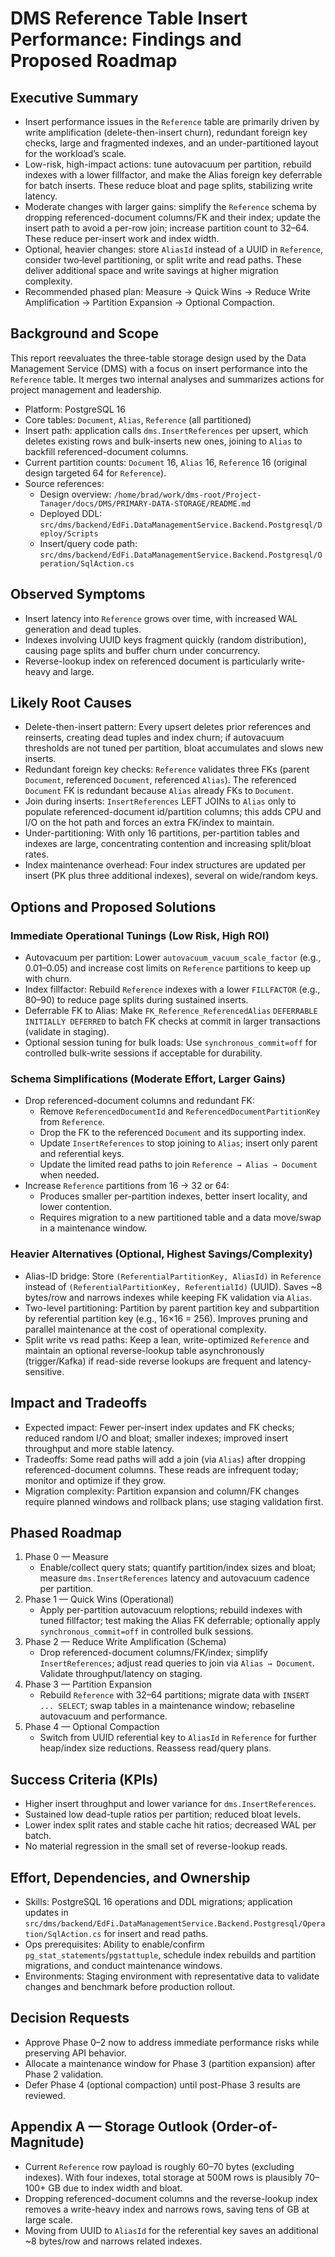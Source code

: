# DMS Reference Table Insert Performance: Findings and Proposed Roadmap

## Executive Summary

- Insert performance issues in the `Reference` table are primarily driven by write amplification (delete-then-insert churn), redundant foreign key checks, large and fragmented indexes, and an under-partitioned layout for the workload’s scale.
- Low-risk, high-impact actions: tune autovacuum per partition, rebuild indexes with a lower fillfactor, and make the Alias foreign key deferrable for batch inserts. These reduce bloat and page splits, stabilizing write latency.
- Moderate changes with larger gains: simplify the `Reference` schema by dropping referenced-document columns/FK and their index; update the insert path to avoid a per-row join; increase partition count to 32–64. These reduce per-insert work and index width.
- Optional, heavier changes: store `AliasId` instead of a UUID in `Reference`, consider two‑level partitioning, or split write and read paths. These deliver additional space and write savings at higher migration complexity.
- Recommended phased plan: Measure → Quick Wins → Reduce Write Amplification → Partition Expansion → Optional Compaction.

## Background and Scope

This report reevaluates the three-table storage design used by the Data Management Service (DMS) with a focus on insert performance into the `Reference` table. It merges two internal analyses and summarizes actions for project management and leadership.

- Platform: PostgreSQL 16
- Core tables: `Document`, `Alias`, `Reference` (all partitioned)
- Insert path: application calls `dms.InsertReferences` per upsert, which deletes existing rows and bulk-inserts new ones, joining to `Alias` to backfill referenced-document columns.
- Current partition counts: `Document` 16, `Alias` 16, `Reference` 16 (original design targeted 64 for `Reference`).
- Source references:
  - Design overview: `/home/brad/work/dms-root/Project-Tanager/docs/DMS/PRIMARY-DATA-STORAGE/README.md`
  - Deployed DDL: `src/dms/backend/EdFi.DataManagementService.Backend.Postgresql/Deploy/Scripts`
  - Insert/query code path: `src/dms/backend/EdFi.DataManagementService.Backend.Postgresql/Operation/SqlAction.cs`

## Observed Symptoms

- Insert latency into `Reference` grows over time, with increased WAL generation and dead tuples.
- Indexes involving UUID keys fragment quickly (random distribution), causing page splits and buffer churn under concurrency.
- Reverse-lookup index on referenced document is particularly write-heavy and large.

## Likely Root Causes

- Delete-then-insert pattern: Every upsert deletes prior references and reinserts, creating dead tuples and index churn; if autovacuum thresholds are not tuned per partition, bloat accumulates and slows new inserts.
- Redundant foreign key checks: `Reference` validates three FKs (parent `Document`, referenced `Document`, referenced `Alias`). The referenced `Document` FK is redundant because `Alias` already FKs to `Document`.
- Join during inserts: `InsertReferences` LEFT JOINs to `Alias` only to populate referenced-document id/partition columns; this adds CPU and I/O on the hot path and forces an extra FK/index to maintain.
- Under-partitioning: With only 16 partitions, per-partition tables and indexes are large, concentrating contention and increasing split/bloat rates.
- Index maintenance overhead: Four index structures are updated per insert (PK plus three additional indexes), several on wide/random keys.

## Options and Proposed Solutions

### Immediate Operational Tunings (Low Risk, High ROI)

- Autovacuum per partition: Lower `autovacuum_vacuum_scale_factor` (e.g., 0.01–0.05) and increase cost limits on `Reference` partitions to keep up with churn.
- Index fillfactor: Rebuild `Reference` indexes with a lower `FILLFACTOR` (e.g., 80–90) to reduce page splits during sustained inserts.
- Deferrable FK to Alias: Make `FK_Reference_ReferencedAlias` `DEFERRABLE INITIALLY DEFERRED` to batch FK checks at commit in larger transactions (validate in staging).
- Optional session tuning for bulk loads: Use `synchronous_commit=off` for controlled bulk-write sessions if acceptable for durability.

### Schema Simplifications (Moderate Effort, Larger Gains)

- Drop referenced-document columns and redundant FK:
  - Remove `ReferencedDocumentId` and `ReferencedDocumentPartitionKey` from `Reference`.
  - Drop the FK to the referenced `Document` and its supporting index.
  - Update `InsertReferences` to stop joining to `Alias`; insert only parent and referential keys.
  - Update the limited read paths to join `Reference → Alias → Document` when needed.
- Increase `Reference` partitions from 16 → 32 or 64:
  - Produces smaller per-partition indexes, better insert locality, and lower contention.
  - Requires migration to a new partitioned table and a data move/swap in a maintenance window.

### Heavier Alternatives (Optional, Highest Savings/Complexity)

- Alias-ID bridge: Store `(ReferentialPartitionKey, AliasId)` in `Reference` instead of `(ReferentialPartitionKey, ReferentialId)` (UUID). Saves ~8 bytes/row and narrows indexes while keeping FK validation via `Alias`.
- Two-level partitioning: Partition by parent partition key and subpartition by referential partition key (e.g., 16×16 = 256). Improves pruning and parallel maintenance at the cost of operational complexity.
- Split write vs read paths: Keep a lean, write-optimized `Reference` and maintain an optional reverse-lookup table asynchronously (trigger/Kafka) if read-side reverse lookups are frequent and latency-sensitive.

## Impact and Tradeoffs

- Expected impact: Fewer per-insert index updates and FK checks; reduced random I/O and bloat; smaller indexes; improved insert throughput and more stable latency.
- Tradeoffs: Some read paths will add a join (via `Alias`) after dropping referenced-document columns. These reads are infrequent today; monitor and optimize if they grow.
- Migration complexity: Partition expansion and column/FK changes require planned windows and rollback plans; use staging validation first.

## Phased Roadmap

1. Phase 0 — Measure
   - Enable/collect query stats; quantify partition/index sizes and bloat; measure `dms.InsertReferences` latency and autovacuum cadence per partition.
2. Phase 1 — Quick Wins (Operational)
   - Apply per-partition autovacuum reloptions; rebuild indexes with tuned fillfactor; test making the Alias FK deferrable; optionally apply `synchronous_commit=off` in controlled bulk sessions.
3. Phase 2 — Reduce Write Amplification (Schema)
   - Drop referenced-document columns/FK/index; simplify `InsertReferences`; adjust read queries to join via `Alias → Document`. Validate throughput/latency on staging.
4. Phase 3 — Partition Expansion
   - Rebuild `Reference` with 32–64 partitions; migrate data with `INSERT ... SELECT`; swap tables in a maintenance window; rebaseline autovacuum and performance.
5. Phase 4 — Optional Compaction
   - Switch from UUID referential key to `AliasId` in `Reference` for further heap/index size reductions. Reassess read/query plans.

## Success Criteria (KPIs)

- Higher insert throughput and lower variance for `dms.InsertReferences`.
- Sustained low dead-tuple ratios per partition; reduced bloat levels.
- Lower index split rates and stable cache hit ratios; decreased WAL per batch.
- No material regression in the small set of reverse-lookup reads.

## Effort, Dependencies, and Ownership

- Skills: PostgreSQL 16 operations and DDL migrations; application updates in `src/dms/backend/EdFi.DataManagementService.Backend.Postgresql/Operation/SqlAction.cs` for insert and read paths.
- Ops prerequisites: Ability to enable/confirm `pg_stat_statements`/`pgstattuple`, schedule index rebuilds and partition migrations, and conduct maintenance windows.
- Environments: Staging environment with representative data to validate changes and benchmark before production rollout.

## Decision Requests

- Approve Phase 0–2 now to address immediate performance risks while preserving API behavior.
- Allocate a maintenance window for Phase 3 (partition expansion) after Phase 2 validation.
- Defer Phase 4 (optional compaction) until post-Phase 3 results are reviewed.

## Appendix A — Storage Outlook (Order-of-Magnitude)

- Current `Reference` row payload is roughly 60–70 bytes (excluding indexes). With four indexes, total storage at 500M rows is plausibly 70–100+ GB due to index width and bloat.
- Dropping referenced-document columns and the reverse-lookup index removes a write-heavy index and narrows rows, saving tens of GB at large scale.
- Moving from UUID to `AliasId` for the referential key saves an additional ~8 bytes/row and narrows related indexes.

